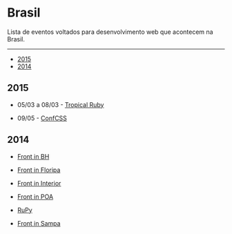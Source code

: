 # Brasil

Lista de eventos voltados para desenvolvimento web que acontecem na Brasil.

----

* [2015](#2015)
* [2014](#2014)

## 2015

- 05/03 a 08/03 - [Tropical Ruby](http://tropicalrb.com/)

- 09/05 - [ConfCSS](http://www.conferenciacssbrasil.com.br/)

## 2014

- [Front in BH](http://frontinbh.com.br/)

- [Front in Floripa](http://frontinfloripa.com.br/)

- [Front in Interior](http://www.frontinterior.com.br/)

- [Front in POA](http://frontinpoa.com.br/2014/)

- [RuPy](http://rupy.com.br/)

- [Front in Sampa](http://www.frontinsampa.com.br/)
